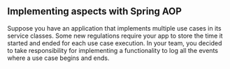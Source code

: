 ## Implementing aspects with Spring AOP
Suppose you have an application that implements multiple use cases in its service
classes. Some new regulations require your app to store the time it started and ended
for each use case execution. In your team, you decided to take responsibility for
implementing a functionality to log all the events where a use case begins and ends.

